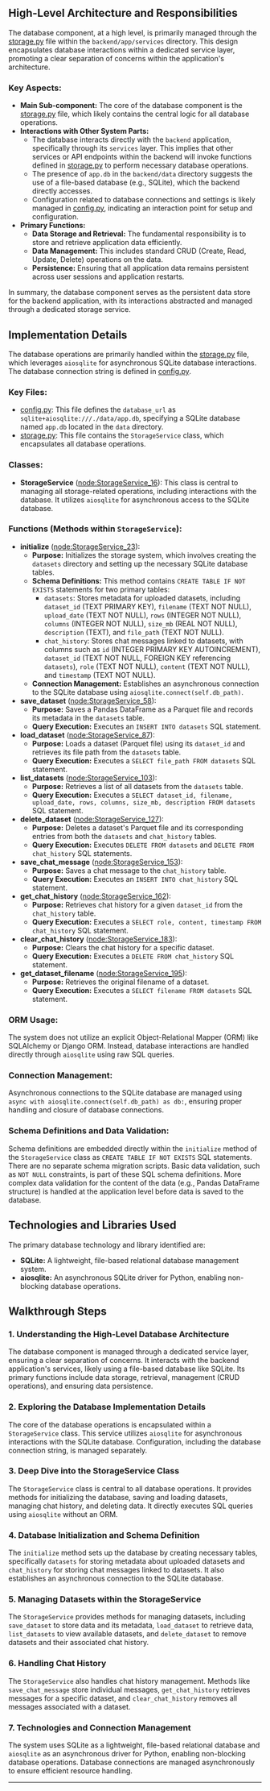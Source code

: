 
## High-Level Architecture and Responsibilities

The database component, at a high level, is primarily managed through the [storage.py](file:backend/app/services/storage.py) file within the `backend/app/services` directory. This design encapsulates database interactions within a dedicated service layer, promoting a clear separation of concerns within the application's architecture.

### Key Aspects:

*   **Main Sub-component:** The core of the database component is the [storage.py](file:backend/app/services/storage.py) file, which likely contains the central logic for all database operations.
*   **Interactions with Other System Parts:**
    *   The database interacts directly with the `backend` application, specifically through its `services` layer. This implies that other services or API endpoints within the backend will invoke functions defined in [storage.py](file:backend/app/services/storage.py) to perform necessary database operations.
    *   The presence of `app.db` in the `backend/data` directory suggests the use of a file-based database (e.g., SQLite), which the backend directly accesses.
    *   Configuration related to database connections and settings is likely managed in [config.py](file:backend/app/config.py), indicating an interaction point for setup and configuration.
*   **Primary Functions:**
    *   **Data Storage and Retrieval:** The fundamental responsibility is to store and retrieve application data efficiently.
    *   **Data Management:** This includes standard CRUD (Create, Read, Update, Delete) operations on the data.
    *   **Persistence:** Ensuring that all application data remains persistent across user sessions and application restarts.

In summary, the database component serves as the persistent data store for the backend application, with its interactions abstracted and managed through a dedicated storage service.

## Implementation Details

The database operations are primarily handled within the [storage.py](file:c/storage.py) file, which leverages `aiosqlite` for asynchronous SQLite database interactions. The database connection string is defined in [config.py](file:c/config.py).

### Key Files:

*   [config.py](file:c/config.py): This file defines the `database_url` as `sqlite+aiosqlite:///./data/app.db`, specifying a SQLite database named `app.db` located in the `data` directory.
*   [storage.py](file:c/storage.py): This file contains the `StorageService` class, which encapsulates all database operations.

### Classes:

*   **StorageService** ([node:StorageService_16](node:StorageService_16)): This class is central to managing all storage-related operations, including interactions with the database. It utilizes `aiosqlite` for asynchronous access to the SQLite database.

### Functions (Methods within `StorageService`):

*   **initialize** ([node:StorageService_23](node:StorageService_23)):
    *   **Purpose:** Initializes the storage system, which involves creating the `datasets` directory and setting up the necessary SQLite database tables.
    *   **Schema Definitions:** This method contains `CREATE TABLE IF NOT EXISTS` statements for two primary tables:
        *   `datasets`: Stores metadata for uploaded datasets, including `dataset_id` (TEXT PRIMARY KEY), `filename` (TEXT NOT NULL), `upload_date` (TEXT NOT NULL), `rows` (INTEGER NOT NULL), `columns` (INTEGER NOT NULL), `size_mb` (REAL NOT NULL), `description` (TEXT), and `file_path` (TEXT NOT NULL).
        *   `chat_history`: Stores chat messages linked to datasets, with columns such as `id` (INTEGER PRIMARY KEY AUTOINCREMENT), `dataset_id` (TEXT NOT NULL, FOREIGN KEY referencing `datasets`), `role` (TEXT NOT NULL), `content` (TEXT NOT NULL), and `timestamp` (TEXT NOT NULL).
    *   **Connection Management:** Establishes an asynchronous connection to the SQLite database using `aiosqlite.connect(self.db_path)`.
*   **save_dataset** ([node:StorageService_58](node:StorageService_58)):
    *   **Purpose:** Saves a Pandas DataFrame as a Parquet file and records its metadata in the `datasets` table.
    *   **Query Execution:** Executes an `INSERT INTO datasets` SQL statement.
*   **load_dataset** ([node:StorageService_87](node:StorageService_87)):
    *   **Purpose:** Loads a dataset (Parquet file) using its `dataset_id` and retrieves its file path from the `datasets` table.
    *   **Query Execution:** Executes a `SELECT file_path FROM datasets` SQL statement.
*   **list_datasets** ([node:StorageService_103](node:StorageService_103)):
    *   **Purpose:** Retrieves a list of all datasets from the `datasets` table.
    *   **Query Execution:** Executes a `SELECT dataset_id, filename, upload_date, rows, columns, size_mb, description FROM datasets` SQL statement.
*   **delete_dataset** ([node:StorageService_127](node:StorageService_127)):
    *   **Purpose:** Deletes a dataset's Parquet file and its corresponding entries from both the `datasets` and `chat_history` tables.
    *   **Query Execution:** Executes `DELETE FROM datasets` and `DELETE FROM chat_history` SQL statements.
*   **save_chat_message** ([node:StorageService_153](node:StorageService_153)):
    *   **Purpose:** Saves a chat message to the `chat_history` table.
    *   **Query Execution:** Executes an `INSERT INTO chat_history` SQL statement.
*   **get_chat_history** ([node:StorageService_162](node:StorageService_162)):
    *   **Purpose:** Retrieves chat history for a given `dataset_id` from the `chat_history` table.
    *   **Query Execution:** Executes a `SELECT role, content, timestamp FROM chat_history` SQL statement.
*   **clear_chat_history** ([node:StorageService_183](node:StorageService_183)):
    *   **Purpose:** Clears the chat history for a specific dataset.
    *   **Query Execution:** Executes a `DELETE FROM chat_history` SQL statement.
*   **get_dataset_filename** ([node:StorageService_195](node:StorageService_195)):
    *   **Purpose:** Retrieves the original filename of a dataset.
    *   **Query Execution:** Executes a `SELECT filename FROM datasets` SQL statement.

### ORM Usage:

The system does not utilize an explicit Object-Relational Mapper (ORM) like SQLAlchemy or Django ORM. Instead, database interactions are handled directly through `aiosqlite` using raw SQL queries.

### Connection Management:

Asynchronous connections to the SQLite database are managed using `async with aiosqlite.connect(self.db_path) as db:`, ensuring proper handling and closure of database connections.

### Schema Definitions and Data Validation:

Schema definitions are embedded directly within the `initialize` method of the `StorageService` class as `CREATE TABLE IF NOT EXISTS` SQL statements. There are no separate schema migration scripts. Basic data validation, such as `NOT NULL` constraints, is part of these SQL schema definitions. More complex data validation for the content of the data (e.g., Pandas DataFrame structure) is handled at the application level before data is saved to the database.

## Technologies and Libraries Used

The primary database technology and library identified are:

*   **SQLite:** A lightweight, file-based relational database management system.
*   **aiosqlite:** An asynchronous SQLite driver for Python, enabling non-blocking database operations.

## Walkthrough Steps

### 1. Understanding the High-Level Database Architecture
The database component is managed through a dedicated service layer, ensuring a clear separation of concerns. It interacts with the backend application's services, likely using a file-based database like SQLite. Its primary functions include data storage, retrieval, management (CRUD operations), and ensuring data persistence.

### 2. Exploring the Database Implementation Details
The core of the database operations is encapsulated within a `StorageService` class. This service utilizes `aiosqlite` for asynchronous interactions with the SQLite database. Configuration, including the database connection string, is managed separately.

### 3. Deep Dive into the StorageService Class
The `StorageService` class is central to all database operations. It provides methods for initializing the database, saving and loading datasets, managing chat history, and deleting data. It directly executes SQL queries using `aiosqlite` without an ORM.

### 4. Database Initialization and Schema Definition
The `initialize` method sets up the database by creating necessary tables, specifically `datasets` for storing metadata about uploaded datasets and `chat_history` for storing chat messages linked to datasets. It also establishes an asynchronous connection to the SQLite database.

### 5. Managing Datasets within the StorageService
The `StorageService` provides methods for managing datasets, including `save_dataset` to store data and its metadata, `load_dataset` to retrieve data, `list_datasets` to view available datasets, and `delete_dataset` to remove datasets and their associated chat history.

### 6. Handling Chat History
The `StorageService` also handles chat history management. Methods like `save_chat_message` store individual messages, `get_chat_history` retrieves messages for a specific dataset, and `clear_chat_history` removes all messages associated with a dataset.

### 7. Technologies and Connection Management
The system uses SQLite as a lightweight, file-based relational database and `aiosqlite` as an asynchronous driver for Python, enabling non-blocking database operations. Database connections are managed asynchronously to ensure efficient resource handling.

---

